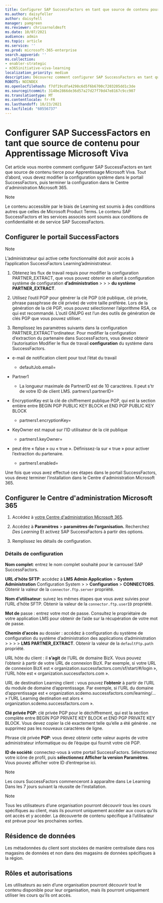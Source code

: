 ```yaml
---
title: Configurer SAP SuccessFactors en tant que source de contenu pour Apprentissage Microsoft Viva
ms.author: daisyfeller
author: daisyfell
manager: pamgreen
ms.reviewer: chrisarnoldmsft
ms.date: 10/07/2021
audience: admin
ms.topic: article
ms.service: ''
ms.prod: microsoft-365-enterprise
search.appverid: ''
ms.collection:
- enabler-strategic
- m365initiative-viva-learning
localization_priority: medium
description: Découvrez comment configurer SAP SuccessFactors en tant que source de contenu d’apprentissage pour Apprentissage Microsoft Viva.
ROBOTS: NOINDEX
ms.openlocfilehash: f7df19cdfa4298c6d5f6b6700c7203205dd1c3de
ms.sourcegitcommit: 3140e2866de36d57a27d27f70d47e8167c9cc907
ms.translationtype: MT
ms.contentlocale: fr-FR
ms.lasthandoff: 10/23/2021
ms.locfileid: "60556737"
---
```

# <a name="configure-sap-successfactors-as-a-content-source-for-microsoft-viva-learning"></a>Configurer SAP SuccessFactors en tant que source de contenu pour Apprentissage Microsoft Viva

Cet article vous montre comment configurer SAP SuccessFactors en tant que source de contenu tierce pour Apprentissage Microsoft Viva. Tout d’abord, vous devez modifier la configuration système dans le portail SuccessFactors, puis terminer la configuration dans le Centre d'administration Microsoft 365.

>[!NOTE]
>Le contenu accessible par le biais de Learning est soumis à des conditions autres que celles de Microsoft Product Terms. Le contenu SAP SuccessFactors et les services associés sont soumis aux conditions de confidentialité et de service SAP SuccessFactors.

## <a name="configure-the-successfactors-portal"></a>Configurer le portail SuccessFactors

>[!Note]
> L’administrateur qui active cette fonctionnalité doit avoir accès à l’application SuccessFactors Learning’administrateur.

1. Obtenez les flux de travail requis pour modifier la configuration PARTNER_EXTRACT, que vous pouvez obtenir en allant à configuration système de configuration **d’administration**  >    >    >  **du système PARTNER_EXTRACT**.

2. Utilisez l’outil PGP pour générer la clé PGP (clé publique, clé privée, phrase passphrase de clé privée) de votre taille préférée. Lors de la génération de la clé PGP, vous pouvez sélectionner l’algorithme RSA, ce qui est recommandé. L’outil GNUPG est l’un des outils de génération de clés PGP que vous pouvez utiliser.

3. Remplissez les paramètres suivants dans la configuration PARTNER_EXTRACT’ordinateur. Pour modifier la configuration d’extraction du partenaire dans SuccessFactors, vous devez obtenir l’autorisation Modifier le flux de travail **configuration** du système dans SuccessFactors.

- e-mail de notification client pour tout l’état du travail
    - defaultJob.email=

- Partner1
    - La longueur maximale de PartnerID est de 10 caractères. Il peut s’tr de votre ID de client LMS.
partners1.partnerID=

- EncryptionKey est la clé de chiffrement publique PGP, qui est la section entière entre BEGIN PGP PUBLIC KEY BLOCK et END PGP PUBLIC KEY BLOCK
    - partners1.encryptionKey=

- KeyOwner est mapué sur l’ID utilisateur de la clé publique
    - partners1.keyOwner=

- peut être « false » ou « true ». Définissez-la sur « true » pour activer l’extraction du partenaire.
    - partners1.enabled=

<!--![Image of the PARTNER_EXTRACT configuration settings filled in.](../media/learning/sap-1.png)-->

Une fois que vous avez effectué ces étapes dans le portail SuccessFactors, vous devez terminer l’installation dans le Centre d'administration Microsoft 365.

## <a name="configure-the-microsoft-365-admin-center"></a>Configurer le Centre d'administration Microsoft 365

1. Accédez à [votre Centre d'administration Microsoft 365](https://admin.microsoft.com).

2. Accédez à **Paramètres**  >  **paramètres de l’organisation.** Recherchez *Des Learning* Et activez SAP SuccessFactors à partir des options.

3. Remplissez les détails de configuration.

### <a name="configuration-details"></a>Détails de configuration

<!--![Image of the configuration details filled in in the Microsoft 365 admin center.](../media/learning/sap-2.png)-->

**Nom complet**: entrez le nom complet souhaité pour le carrousel SAP SuccessFactors.

**URL d’hôte SFTP**: accédez à **LMS Admin Application**  >  **System Administration** Configuration System  >    >  **Configuration**  >  **CONNECTORS**. Obtenir la valeur de la `connector.ftp.server` propriété.

**Nom d’utilisateur**: suivez les mêmes étapes que vous avez suivies pour l’URL d’hôte SFTP. Obtenir la valeur de la `connector.ftp.userID` propriété.

**Mot de** passe : entrez votre mot de passe. Consultez le propriétaire de votre application LMS pour obtenir de l’aide sur la récupération de votre mot de passe.

**Chemin d’accès** au dossier : accédez à configuration du système de configuration du système d’administration des applications d’administration   >    >    >    >  **LMS PARTNER_EXTRACT**. Obtenir la valeur de la `defaultFtp.path` propriété.

URL hôte du client : il **s’agit** de l’URL de domaine BizX. Vous pouvez l’obtenir à partir de votre URL de connexion BizX. Par exemple, si votre URL de connexion BizX est « organization.successfactors.com/sf/start/#/login », l’URL hôte est « organization.successfactors.com ».

URL de destination Learning client : vous pouvez **l’obtenir** à partir de l’URL du module de domaine d’apprentissage. Par exemple, si l’URL du domaine d’apprentissage est « organization.scdemo.successfactors.com/learning/... » l’URL Learning destination est alors « organization.scdemo.successfactors.com ».

**Clé privée PGP**: clé privée PGP pour le déchiffrement, qui est la section complète entre BEGIN PGP PRIVATE KEY BLOCK et END PGP PRIVATE KEY BLOCK. Vous devez copier la clé exactement telle qu’elle a été générée . ne supprimez pas les nouveaux caractères de ligne.

Phrase clé privée **PGP**: vous devez obtenir cette valeur auprès de votre administrateur informatique ou de l’équipe qui fournit votre clé PGP.

**ID de société**: connectez-vous à votre portail SuccessFactors. Sélectionnez votre icône de profil, puis **sélectionnez Afficher la version Paramètres**. Vous pouvez afficher votre ID d’entreprise ici.

<!--![Image of the steps to find your company ID.](../media/learning/sap-3.png)-->

>[!Note]
> Les cours SuccessFactors commenceront à apparaître dans Le Learning Dans les 7 jours suivant la réussite de l’installation.

>[!Note]
> Tous les utilisateurs d’une organisation pourront découvrir tous les cours spécifiques au client, mais ils pourront uniquement accéder aux cours qu’ils ont accès et y accéder. La découverte de contenu spécifique à l’utilisateur est prévue pour les prochaines sorties.

## <a name="data-residency"></a>Résidence de données

Les métadonnées du client sont stockées de manière centralisée dans nos magasins de données et non dans des magasins de données spécifiques à la région.

## <a name="roles-and-permissions"></a>Rôles et autorisations

Les utilisateurs au sein d’une organisation pourront découvrir tout le contenu disponible pour leur organisation, mais ils pourront uniquement utiliser les cours qu’ils ont accès.
